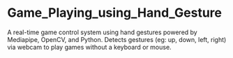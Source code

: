# Game_Playing_using_Hand_Gesture
A real-time game control system using hand gestures powered by Mediapipe, OpenCV, and Python. Detects gestures (eg: up, down, left, right) via webcam to play games without a keyboard or mouse.
